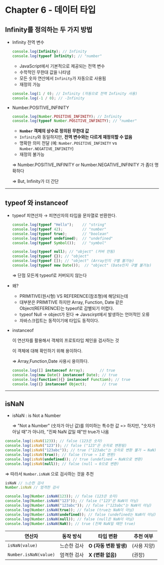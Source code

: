 # Chapter 6 - 데이터 타입

## Infinity를 정의하는 두 가지 방법

- Infinity 전역 변수
    
    ```jsx
    console.log(Infinity); // Infinity
    console.log(typeof Infinity); // "number"
    ```
    
    - JavaScript에서 기본적으로 제공되는 전역 변수
    - 수학적인 무한대 값을 나타냄
    - 모든 숫자 연산에서 `Infinity`가 자동으로 사용됨
    - 재정의 가능
    
    ```jsx
    console.log(1 / 0); // Infinity (자동으로 전역 Infinity 사용)
    console.log(-1 / 0); // -Infinity
    ```
    
- Number.POSITIVE_INFINITY
    
    ```jsx
    console.log(Number.POSITIVE_INFINITY); // Infinity
    console.log(typeof Number.POSITIVE_INFINITY); // "number"
    ```
    
    - **`Number` 객체의 상수로 정의된 무한대 값**
    - `Infinity`와 동일하지만, **전역 변수와는 다르게 재정의할 수 없음**
    - 명확한 의미 전달 (예: `Number.POSITIVE_INFINITY` vs `Number.NEGATIVE_INFINITY`)
    - 재정의 불가능
    
    ⇒ Number.POSITIVE_INFINITY or Number.NEGATIVE_INFINITY 가 좀더 명확하다
    
    ⇒ But, Infinity가 더 간단
    

---

## typeof 와 instanceof

- typeof 피연산자 → 피연산자의 타입을 문자열로 반환한다.
    
    ```jsx
    console.log(typeof "Hello");    // "string"
    console.log(typeof 42);         // "number"
    console.log(typeof true);       // "boolean"
    console.log(typeof undefined);  // "undefined"
    console.log(typeof Symbol());   // "symbol"
    
    console.log(typeof null); // "object" (커버 안됨)
    console.log(typeof {}); // "object"
    console.log(typeof []); // "object" (Array인지 구별 불가능)
    console.log(typeof new Date());  // "object" (Date인지 구별 불가능)
    ```
    
    ⇒ 단점 모든게 typeof로 커버되지 않는다
    
- 왜?
    - PRIMITIVE(원시형) VS REFERENCE(참조형)에 해당되는데
    - 대부분은 PRIMITIVE 하지만 Array, Function, Date 같은 Object(REFERENCE)는 typeof로 감별되기 어렵다.
    - typeof Null → object가 된다 ⇒ Javscirpt에서 발생하는 언어적인 오류
    - 자바스크립트는 동적이기에  타입도 동적이다.
- instanceof
    
    이 연산자를 활용해서 객체의 프로토타입 체인을 검사하는 것
    
    이 객체에 대해 확인하기 위해 용이하다.
    
    ⇒ Array,Function,Date 사용시 용이하다.
    
    ```jsx
    console.log([] instanceof Array);       // true
    console.log(new Date() instanceof Date); // true
    console.log(function(){} instanceof Function); // true
    console.log({} instanceof Object);       // true
    ```
    

---

## isNaN

- isNaN : is Not a Number
    
    ⇒ "Not a Number" (숫자가 아닌 값)를 의미하는 특수한 값
    => 하지만, "숫자가 아닐 때"가 아니라, "진짜 NaN 값일 때"만 true가 나옴
    

```jsx
console.log(isNaN(123)); // false (123은 숫자)
console.log(isNaN("123")); // false ("123"은 숫자로 변환됨)
console.log(isNaN("123abc")); // true ("123abc"는 숫자로 변환 불가 → NaN)
console.log(isNaN(true)); // false (true → 1로 변환)
console.log(isNaN(undefined)); // true (undefined → NaN으로 변환)
console.log(isNaN(null)); // false (null → 0으로 변환)
```

⇒ 따라서 `Number.isNaN` 으로 검사하는 것을 추천

```jsx
isNaN // 느슨한 검사
Number.isNaN // 엄격한 검사
```

```jsx
console.log(Number.isNaN(123)); // false (123은 숫자)
console.log(Number.isNaN("123")); // false ("123"은 NaN이 아님)
console.log(Number.isNaN("123abc")); // false ("123abc"는 NaN이 아님)
console.log(Number.isNaN(true)); // false (true는 NaN이 아님)
console.log(Number.isNaN(undefined)); // false (undefined는 NaN이 아님)
console.log(Number.isNaN(null)); // false (null은 NaN이 아님)
console.log(Number.isNaN(NaN)); // true (진짜 NaN일 때만 true)
```

| 연산자 | 동작 방식 | 타입 변환 | 추천 여부 |
| --- | --- | --- | --- |
| `isNaN(value)` | 느슨한 검사 | **O (자동 변환 발생)** | (사용 지양) |
| `Number.isNaN(value)` | 엄격한 검사 | **X (변환 없음)** |  (권장) |